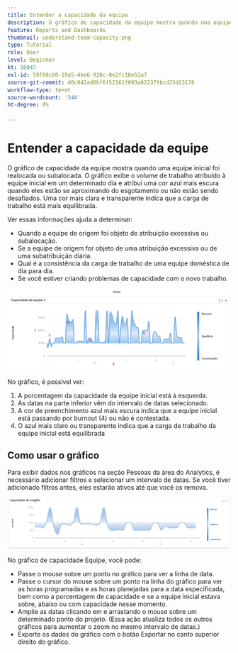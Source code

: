 ```yaml
---
title: Entender a capacidade da equipe
description: O gráfico de capacidade da equipe mostra quando uma equipe inicial foi realocada ou subalocada.
feature: Reports and Dashboards
thumbnail: understand-team-capacity.png
type: Tutorial
role: User
level: Beginner
kt: 10047
exl-id: 59f86c60-19a5-4be6-920c-8e2fc18e52a7
source-git-commit: d0c842ad8bf6f52161f003a62237fbcd35d23176
workflow-type: tm+mt
source-wordcount: '344'
ht-degree: 0%

---
```


# Entender a capacidade da equipe

O gráfico de capacidade da equipe mostra quando uma equipe inicial foi realocada ou subalocada. O gráfico exibe o volume de trabalho atribuído à equipe inicial em um determinado dia e atribui uma cor azul mais escura quando eles estão se aproximando do esgotamento ou não estão sendo desafiados. Uma cor mais clara e transparente indica que a carga de trabalho está mais equilibrada.

Ver essas informações ajuda a determinar:

* Quando a equipe de origem foi objeto de atribuição excessiva ou subalocação.
* Se a equipe de origem for objeto de uma atribuição excessiva ou de uma subatribuição diária.
* Qual é a consistência da carga de trabalho de uma equipe doméstica de dia para dia.
* Se você estiver criando problemas de capacidade com o novo trabalho.

![Uma imagem que mostra um gráfico de capacidade de equipe com números em áreas descritas nos marcadores abaixo](assets/section-3-4.png)

No gráfico, é possível ver:

1. A porcentagem da capacidade da equipe inicial está à esquerda.
1. As datas na parte inferior vêm do intervalo de datas selecionado.
1. A cor de preenchimento azul mais escura indica que a equipe inicial está passando por burnout (4) ou não é contestada.
1. O azul mais claro ou transparente indica que a carga de trabalho da equipe inicial está equilibrada

## Como usar o gráfico

Para exibir dados nos gráficos na seção Pessoas da área do Analytics, é necessário adicionar filtros e selecionar um intervalo de datas. Se você tiver adicionado filtros antes, eles estarão ativos até que você os remova.

![Uma imagem mostrando um gráfico de capacidade de equipe](assets/section-3-5.png)

No gráfico de capacidade Equipe, você pode:

* Passe o mouse sobre um ponto no gráfico para ver a linha de data.
* Passe o cursor do mouse sobre um ponto na linha do gráfico para ver as horas programadas e as horas planejadas para a data especificada, bem como a porcentagem de capacidade e se a equipe inicial estava sobre, abaixo ou com capacidade nesse momento.
* Amplie as datas clicando em e arrastando o mouse sobre um determinado ponto do projeto. (Essa ação atualiza todos os outros gráficos para aumentar o zoom no mesmo intervalo de datas.)
* Exporte os dados do gráfico com o botão Exportar no canto superior direito do gráfico.
